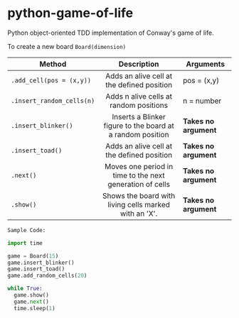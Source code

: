 # python-game-of-life
Python object-oriented TDD implementation of Conway's game of life.


To create a new board `Board(dimension)`

| Method        | Description           | Arguments  |
| ------------- |:-------------:| ------|
|`.add_cell(pos = (x,y))`| Adds an alive cell at the defined position| pos = (x,y) |
|`.insert_random_cells(n)`| Adds n alive cells at random positions| n = number |
|`.insert_blinker()`| Inserts a Blinker figure to the board at a random position| **Takes no argument** |
|`.insert_toad()`| Adds an alive cell at the defined position| **Takes no argument** |
|`.next()`| Moves one period in time to the next generation of cells| **Takes no argument** |
|`.show()`| Shows the board with living cells marked with an 'X'.| **Takes no argument** |



```python
Sample Code:

import time 

game = Board(15)
game.insert_blinker()
game.insert_toad()
game.add_random_cells(20)

while True:
  game.show()
  game.next()
  time.sleep(1)
```
  

